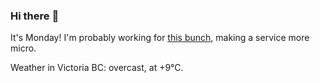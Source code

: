 ### Hi there :wave:

It's Monday! I'm probably working for [this bunch](https://github.com/kohofinancial), making a service more micro.

Weather in Victoria BC: overcast, at +9°C.
